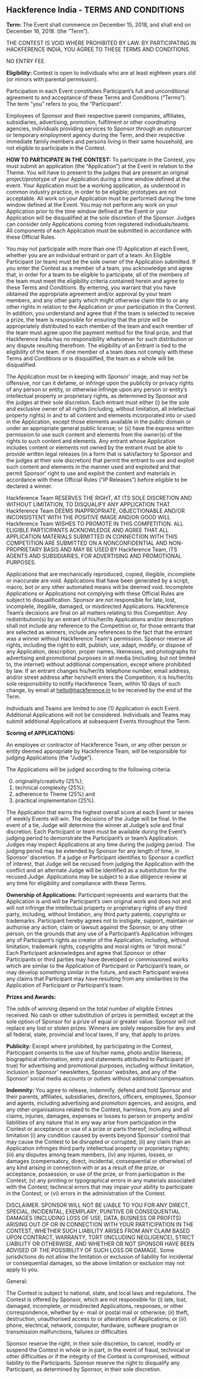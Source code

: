 ## Hackference India - TERMS AND CONDITIONS

**Term:** The Event shall commence on December 15, 2018, and shall end on December 16, 2018. (the “Term”).

THE CONTEST IS VOID WHERE PROHIBITED BY LAW. BY PARTICIPATING IN HACKFERENCE INDIA, YOU AGREE TO THESE TERMS AND CONDITIONS.

NO ENTRY FEE.

**Eligibility:** Contest is open to individuals who are at least eighteen years old (or minors with parental permission).

Participation in each Event constitutes Participant’s full and unconditional agreement to and acceptance of these Terms and Conditions (“Terms”). The term “you” refers to you, the “Participant”.

Employees of Sponsor and their respective parent companies, affiliates, subsidiaries, advertising, promotion, fulfilment or other coordinating agencies, individuals providing services to Sponsor through an outsourcer or temporary employment agency during the Term, and their respective immediate family members and persons living in their same household, are not eligible to participate in the Contest.

**HOW TO PARTICIPATE IN THE CONTEST:** To participate in the Contest, you must submit an application (the “Application”) at the Event in relation to the Theme. You will have to present to the judges that are present an original project/prototype of your Application during a time window defined at the event. Your Application must be a working application, as understood in common industry practice, in order to be eligible; prototypes are not acceptable. All work on your Application must be performed during the time window defined at the Event. You may not perform any work on your Application prior to the time window defined at the Event or your Application will be disqualified at the sole discretion of the Sponsor. Judges can consider only Applications coming from registered individuals/teams. All components of each Application must be submitted in accordance with these Official Rules.

You may not participate with more than one (1) Application at each Event, whether you are an individual entrant or part of a team. An Eligible Participant (or team) must be the sole owner of the Application submitted. If you enter the Contest as a member of a team, you acknowledge and agree that, in order for a team to be eligible to participate, all of the members of the team must meet the eligibility criteria contained herein and agree to these Terms and Conditions. By entering, you warrant that you have obtained the appropriate agreement and/or approval by your team members, and any other party which might otherwise claim title to or any other rights in relation to the Application or your participation in the Contest. In addition, you understand and agree that if the team is selected to receive a prize, the team is responsible for ensuring that the prize will be appropriately distributed to each member of the team and each member of the team must agree upon the payment method for the final prize, and that Hackference India has no responsibility whatsoever for such distribution or any dispute resulting therefrom. The eligibility of an Entrant is tied to the eligibility of the team. If one member of a team does not comply with these Terms and Conditions or is disqualified, the team as a whole will be disqualified.

The Application must be in keeping with Sponsor’ image, and may not be offensive, nor can it defame, or infringe upon the publicity or privacy rights of any person or entity, or otherwise infringe upon any person or entity’s intellectual property or proprietary rights, as determined by Sponsor and the judges at their sole discretion. Each entrant must either (i) be the sole and exclusive owner of all rights (including, without limitation, all intellectual property rights) in and to all content and elements incorporated into or used in the Application, except those elements available in the public domain or under an appropriate general public license; or (ii) have the express written permission to use such content and elements from the owner(s) of the rights to such content and elements. Any entrant whose Application includes content or elements not owned by the entrant must be able to provide written legal releases (in a form that is satisfactory to Sponsor and the judges at their sole discretion) that permit the entrant to use and exploit such content and elements in the manner used and exploited and that permit Sponsor’ right to use and exploit the content and materials in accordance with these Official Rules (“IP Releases”) before eligible to be declared a winner.

Hackference Team RESERVES THE RIGHT, AT ITS SOLE DISCRETION AND WITHOUT LIMITATION, TO DISQUALIFY ANY APPLICATION THAT Hackference Team DEEMS INAPPROPRIATE, OBJECTIONABLE AND/OR INCONSISTENT WITH THE POSITIVE IMAGE AND/OR GOOD WILL Hackference Team WISHES TO PROMOTE IN THIS COMPETITION. ALL ELIGIBLE PARTICIPANTS ACKNOWLEDGE AND AGREE THAT ALL APPLICATION MATERIALS SUBMITTED IN CONNECTION WITH THIS COMPETITION ARE SUBMITTED ON A NONCONFIDENTIAL AND NON-PROPRIETARY BASIS AND MAY BE USED BY Hackference Team, ITS AGENTS AND SUBSIDIARIES, FOR ADVERTISING AND PROMOTIONAL PURPOSES.

Applications that are mechanically reproduced, copied, illegible, incomplete or inaccurate are void. Applications that have been generated by a script, macro, bot or any other automated means will be deemed void. Incomplete Applications or Applications not complying with these Official Rules are subject to disqualification. Sponsor are not responsible for late, lost, incomplete, illegible, damaged, or misdirected Applications. Hackference Team’s decisions are final on all matters relating to this Competition. Any redistribution(s) by an entrant of his/her/its Applications and/or description shall not include any reference to the Competition or, for those entrants that are selected as winners, include any references to the fact that the entrant was a winner without Hackference Team's permission. Sponsor reserve all rights, including the right to edit, publish, use, adapt, modify, or dispose of any Application, description, proper names, likenesses, and photographs for advertising and promotional purposes in all media (including, but not limited to, the internet) without additional compensation, except where prohibited by law. If an entrant changes his/her/its telephone number, email address, and/or street address after he/she/it enters the Competition, it is his/her/its sole responsibility to notify Hackference Team, within 10 days of such change, by email at [hello@hackference.in](mailto:hello@hackference.in) to be received by the end of the Term.

Individuals and Teams are limited to one (1) Application in each Event.  Additional Applications will not be considered.  Individuals and Teams may submit additional Applications at subsequent Events throughout the Term.

**Scoring of APPLICATIONS:**

An employee or contractor of Hackference Team, or any other person or entity deemed appropriate by Hackference Team, will be responsible for judging Applications (the “Judge”).

The Applications will be judged according to the following criteria:

0. originality/creativity (25%);
0. technical complexity (25%);
0. adherence to Theme (25%) and
0. practical implementation (25%).

The Application that earns the highest overall score at each Event or series of weekly Events will win. The decisions of the Judge will be final. In the event of a tie, Judge will determine the winner at Judge’s sole and final discretion. Each Participant or team must be available during the Event’s judging period to demonstrate the Participant’s or team’s Application. Judges may inspect Applications at any time during the judging period. The judging period may be extended by Sponsor for any length of time, in Sponsor’ discretion.  If a judge or Participant identifies to Sponsor a conflict of interest, that Judge will be recused from judging the Application with the conflict and an alternate Judge will be identified as a substitution for the recused Judge. Applications may be subject to a due diligence review at any time for eligibility and compliance with these Terms.

**Ownership of Applications:** Participant represents and warrants that the Application is and will be Participant’s own original work and does not and will not infringe the intellectual property or proprietary rights  of  any  third  party,  including,  without  limitation,  any  third  party patents, copyrights or trademarks. Participant hereby agrees not to instigate, support, maintain or authorise any action, claim or lawsuit against the Sponsor, or any other person, on  the  grounds  that  any  use  of  a  Participant’s Application  infringes  any  of Participant’s rights as creator of the Application, including, without limitation, trademark rights, copyrights and moral rights or “droit moral.” Each Participant acknowledges and agree that   Sponsor   or   other   Participants   or   third   parties   may   have   developed   or commissioned works which are similar to the Application of Participant or Participant’s team, or may develop something similar in the future, and each Participant waives any claims that Participant may have resulting from any similarities to the Application of Participant or Participant’s team.

**Prizes and Awards:**

The odds of winning depend on the total number of eligible Entries received. No cash or other substitution of prizes is permitted, except at the sole option of Sponsor for a prize of equal or greater value. Sponsor will not replace any lost or stolen prizes. Winners are solely responsible for any and all federal, state, provincial and local taxes, if any, that apply to prizes.

**Publicity:** Except where prohibited, by participating in the Contest, Participant consents to the use of his/her name, photo and/or likeness, biographical information, entry and statements attributed to Participant (if true) for advertising and promotional purposes, including without limitation, inclusion in Sponsor’ newsletters, Sponsor’ websites, and any of the Sponsor’ social media accounts or outlets without additional compensation.

**Indemnity:**  You  agree  to  release,  indemnify,  defend  and  hold  Sponsor  and  their parents, affiliates, subsidiaries, directors, officers, employees, Sponsor and agents, including advertising and promotion agencies, and assigns, and any other organisations related  to  the  Contest,  harmless,  from  any  and  all  claims,  injuries,  damages, expenses or losses to person or property and/or liabilities of any nature that in any way arise from participation in the Contest or acceptance or use of a prize or parts thereof, including without limitation (i) any condition caused by events beyond Sponsor’ control that may cause the Contest to be disrupted or corrupted; (ii) any claim than an Application infringes third party intellectual property or proprietary rights; (iii) any disputes among team members, (iv) any injuries, losses, or damages (compensatory, direct, incidental, consequential or otherwise) of any kind arising in connection with or as a result of the prize, or acceptance, possession, or use of the prize, or from participation in the Contest; (v) any printing or typographical errors in any materials associated with the Contest; technical errors that may impair your ability to participate in the Contest; or (vi) errors in the administration of the Contest.

DISCLAIMER. SPONSOR WILL NOT BE LIABLE TO YOU FOR ANY DIRECT, SPECIAL, INCIDENTAL, EXEMPLARY, PUNITIVE OR CONSEQUENTIAL DAMAGES (INCLUDING LOSS OF USE, DATA, BUSINESS OR PROFITS) ARISING OUT OF OR IN CONNECTION WITH YOUR PARTICIPATION IN THE CONTEST, WHETHER SUCH LIABILITY ARISES FROM ANY CLAIM BASED UPON CONTRACT, WARRANTY, TORT (INCLUDING  NEGLIGENCE), STRICT LIABILITY OR OTHERWISE, AND WHETHER OR NOT SPONSOR HAVE BEEN ADVISED OF THE POSSIBILITY OF SUCH LOSS OR DAMAGE. Some jurisdictions do not allow the limitation or exclusion of liability for incidental or consequential damages, so the above limitation or exclusion may not apply to you.

General:

The Contest is  subject  to  national,  state,  and  local  laws  and  regulations.  The Contest is offered by Sponsor, which are not responsible for (i) late, lost, damaged, incomplete, or misdirected Applications, responses, or other correspondence, whether by e- mail or postal mail or otherwise; (ii) theft, destruction, unauthorised access to or alterations of Applications; or (iii) phone, electrical, network, computer, hardware, software program or transmission malfunctions, failures or difficulties.

Sponsor reserve the right, in their sole discretion, to cancel, modify or suspend the Contest in whole or in part, in the event of fraud, technical or other difficulties or if the integrity of the Contest is compromised, without liability to the Participants. Sponsor reserve the right to disqualify any Participant, as determined by Sponsor, in their sole discretion.

